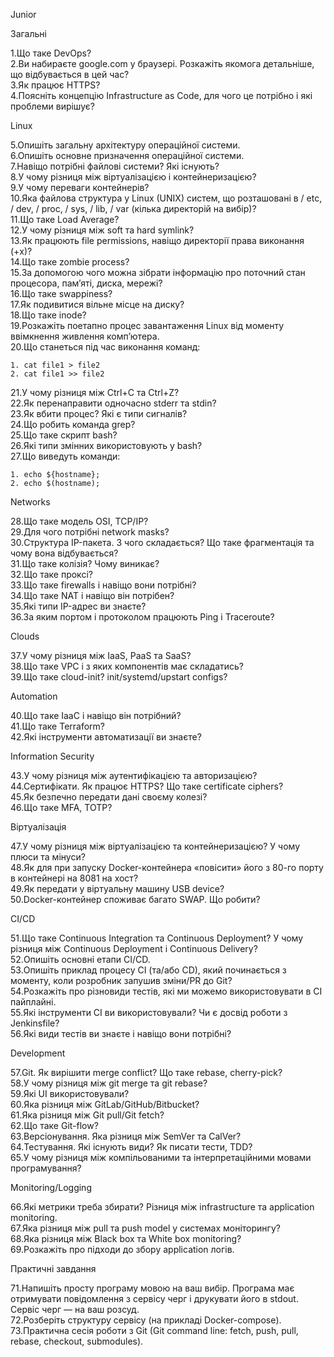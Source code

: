 Junior  


Загальні  

1.Що таке DevOps?  
2.Ви набираєте google.com у браузері. Розкажіть якомога детальніше, що відбувається в цей час?  
3.Як працює HTTPS?  
4.Поясніть концепцію Infrastructure as Code, для чого це потрібно і які проблеми вирішує?  

Linux  

5.Опишіть загальну архітектуру операційної системи.  
6.Опишіть основне призначення операційної системи.  
7.Навіщо потрібні файлові системи? Які існують?  
8.У чому різниця між віртуалізацією і контейнеризацією?  
9.У чому переваги контейнерів?  
10.Яка файлова структура у Linux (UNIX) систем, що розташовані в / etc, / dev, / proc, / sys, / lib, / var (кілька директорій на вибір)?  
11.Що таке Load Average?  
12.У чому різниця між soft та hard symlink?  
13.Як працюють file permissions, навіщо директорії права виконання (+x)?  
14.Що таке zombie process?  
15.За допомогою чого можна зібрати інформацію про поточний стан процесора, пам’яті, диска, мережі?  
16.Що таке swappiness?  
17.Як подивитися вільне місце на диску?  
18.Що таке inode?  
19.Розкажіть поетапно процес завантаження Linux від моменту ввімкнення живлення комп’ютера.  
20.Що станеться під час виконання команд:  

    1. cat file1 > file2
    2. cat file1 >> file2

21.У чому різниця між Ctrl+C та Ctrl+Z?  
22.Як перенаправити одночасно stderr та stdin?  
23.Як вбити процес? Які є типи сигналів?  
24.Що робить команда grep?  
25.Що таке скрипт bash?  
26.Які типи змінних використовують у bash?  
27.Що виведуть команди:  

    1. echo ${hostname}; 
    2. echo $(hostname);

Networks   

28.Що таке модель OSI, TCP/IP?  
29.Для чого потрібні network masks?  
30.Структура IP-пакета. З чого складається? Що таке фрагментація та чому вона відбувається?  
31.Що таке колізія? Чому виникає?  
32.Що таке проксі?  
33.Що таке firewalls і навіщо вони потрібні?  
34.Що таке NAT і навіщо він потрібен?  
35.Які типи IP-адрес ви знаєте?  
36.За яким портом і протоколом працюють Ping і Traceroute?  

Clouds

37.У чому різниця між IaaS, PaaS та SaaS?  
38.Що таке VPC і з яких компонентів має складатись?  
39.Що таке cloud-init? init/systemd/upstart configs?  

Automation  

40.Що таке IaaC і навіщо він потрібний?  
41.Що таке Terraform?  
42.Які інструменти автоматизації ви знаєте?  

Information Security  

43.У чому різниця між аутентифікацією та авторизацією?  
44.Сертифікати. Як працює HTTPS? Що таке certificate ciphers?  
45.Як безпечно передати дані своєму колезі?  
46.Що таке MFA, TOTP?  

Віртуалізація  

47.У чому різниця між віртуалізацією та контейнеризацією? У чому плюси та мінуси?  
48.Як для при запуску Docker-контейнера «повісити» його з 80-го порту в контейнері на 8081 на хост?  
49.Як передати у віртуальну машину USB device?  
50.Docker-контейнер споживає багато SWAP. Що робити?  

CI/CD  

51.Що таке Continuous Integration та Continuous Deployment? У чому різниця між Continuous Deployment і Continuous Delivery?  
52.Опишіть основні етапи CI/CD.  
53.Опишіть приклад процесу CI (та/або CD), який починається з моменту, коли розробник запушив зміни/PR до Git?  
54.Розкажіть про різновиди тестів, які ми можемо використовувати в CI пайплайні.  
55.Які інструменти CI ви використовували? Чи є досвід роботи з Jenkinsfile?  
56.Які види тестів ви знаєте і навіщо вони потрібні?  

Development  

57.Git. Як вирішити merge conflict? Що таке rebase, cherry-pick?  
58.У чому різниця між git merge та git rebase?  
59.Які UI використовували?  
60.Яка різниця між GitLab/GitHub/Bitbucket?  
61.Яка різниця між Git pull/Git fetch?  
62.Що таке Git-flow?  
63.Версіонування. Яка різниця між SemVer та CalVer?  
64.Тестування. Які існують види? Як писати тести, TDD?  
65.У чому різниця між компільованими та інтерпретаційними мовами програмування?  

Monitoring/Logging  

66.Які метрики треба збирати? Різниця між infrastructure та application monitoring.  
67.Яка різниця між pull та push model у системах моніторингу?  
68.Яка різниця між Black box та White box monitoring?  
69.Розкажіть про підходи до збору application логів.  

Практичні завдання  

71.Напишіть просту програму мовою на ваш вибір. Програма має отримувати повідомлення з сервісу черг і друкувати його в stdout. Сервіс черг — на ваш розсуд.  
72.Розберіть структуру сервісу (на прикладі Docker-compose).  
73.Практична сесія роботи з Git (Git command line: fetch, push, pull, rebase, checkout, submodules).  